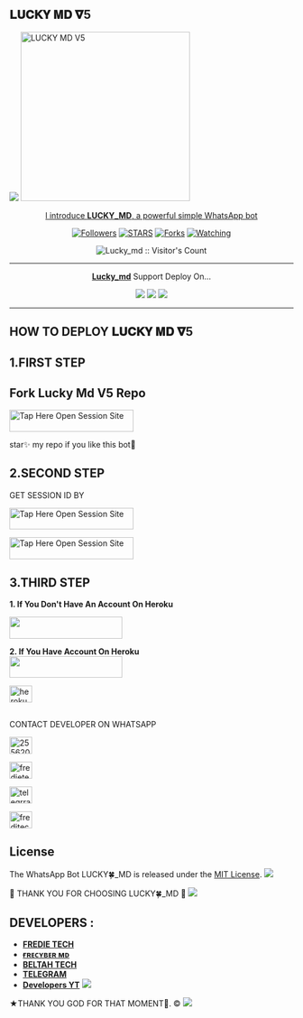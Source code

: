 ## 𝐋𝐔𝐂𝐊𝐘 𝚳𝐃 𝛁5

 <a href="https://github.com/DenverCoder1/readme-typing-svg"><img src="https://readme-typing-svg.herokuapp.com?font=Time+New+Roman&color=red&size=25&center=true&vCenter=true&width=600&height=100&lines=I'm+Lucky+md+Created+by+Fredie.&heart;++;Self-taught+Back-Created+By,;Fredi+Ezra+Am+The,;Best+Is+Bot+For+You+To,;Deploy..<3"></a>
 <a href="https://whatsapp.com/channel/0029VaihcQv84Om8LP59fO3f">
 <img alt="LUCKY MD V5" height="300" src="https://telegra.ph/file/60cd0a18bda777a41ffe3.jpg">
  
</h1> 
<p align="center">l introduce <b>LUCKY_MD</b>, a powerful simple WhatsApp bot </p>

</p>
  <p align="center">
<a href="https://github.com/fred1e?tab=followers"><img title="Followers" src="https://img.shields.io/github/followers/Fred1e?label=Followers&style=social"></a>
<a href="https://github.com/Fred1e/lucky_md/stargazers/"><img title="STARS" src="https://img.shields.io/github/stars/Fred1e/lucky_md?&style=social"></a>
<a href="https://github.com/Fred1e/lucky_md/network/members"><img title="Forks" src="https://img.shields.io/github/forks/Fred1e/lucky_md?style=social"></a>
<a href="https://github.com/Fred1e/lucky_md/watchers"><img title="Watching" src="https://img.shields.io/github/watchers/Fred1e/lucky_md?label=Watching&style=social"></a>

</p>
<p align="center"><img src="https://profile-counter.glitch.me/{Fred1e}/count.svg" alt="Lucky_md :: Visitor's Count"/></p>

---

<p align="center">
  <a href="https://github.com/Fred1e/Lucky_md"><b>Lucky_md</b></a> Support Deploy On...
</p>

<p align="center">
  <a href="https://github.com/Fred1e/Lucky_Md/blob/main/temp/deploy-on-vps.md"><img src="https://img.shields.io/badge/self hosting-3d1513?style=for-the-badge&logo=serverless&logoColor=FD5750"></a>
  <a href="https://dashboard.heroku.com/new?template=https://github.com/Fred1e/Lucky_Md/tree/main"><img src="https://img.shields.io/badge/heroku-9d7acc?style=for-the-badge&logo=heroku&logoColor=430098"></a>
  <a href="https://youtu.be/izoxfW3anrU"><img src="https://img.shields.io/badge/CodeSpace-green?colorA=%23ff000&colorB=%23017e40&style=for-the-badge&logo=git&logoColor=white"></a>
</p>



    
 
 



---





## HOW TO DEPLOY 𝐋𝐔𝐂𝐊𝐘 𝚳𝐃 𝛁5


## 1.FIRST STEP 
## Fork Lucky Md V5 Repo


<a href="https://github.com/Fred1e/LUCKY_MD/fork"><img title="Tap Here Open Session Site" src="https://img.shields.io/badge/FORK THIS REPO-h?color=black&style=for-the-badge&logo=msi" width="220" height="38.45"/></a></p>

star✨ my repo if you like this bot🤖


## 2.SECOND STEP 


 GET SESSION ID BY
 

<a href="https://lucky-site-59b16cd2d3d0.herokuapp.com/qr"><img title="Tap Here Open Session Site" src="https://img.shields.io/badge/QR CODE-h?color=black&style=for-the-badge&logo=msi" width="220" height="38.45"/></a></p>


 
<a href="https://lucky-site-59b16cd2d3d0.herokuapp.com/"><img title="Tap Here Open Session Site" src="https://img.shields.io/badge/PAIRING CODE-h?color=black&style=for-the-badge&logo=msi" width="220" height="38.45"/></a></p>


## 3.THIRD STEP 
**1. If You Don't Have An Account On Heroku**

<a href="https://signup.heroku.com">
 <img src="https://img.shields.io/badge/Create%20Account%20Now-black?style=for-the-badge&logo=heroku" width="200" height="38.45"/></a></p>

**2. If You Have Account On Heroku**       
<a href="https://dashboard.heroku.com/new?template=https://github.com/Fred1e/Lucky_Md/tree/main">
 <img src="https://img.shields.io/badge/Deploy%20To%20Heroku-black?style=for-the-badge&logo=heroku" width="200" height="38.45"/></a></p>

<a href="https://dashboard.heroku.com/new?template=https://github.com/Fred1e/Lucky_Md/tree/main" target="blank"><img align="center" src="https://raw.githubusercontent.com/rahuldkjain/github-profile-readme-generator/master/src/images/icons/Social/heroku.svg" alt="heroku" height="30" width="40" /></a>


##



CONTACT DEVELOPER ON WHATSAPP 

<a href="http://wa.me/255620814108" target="blank"><img align="center" src="https://raw.githubusercontent.com/rahuldkjain/github-profile-readme-generator/master/src/images/icons/Social/whatsapp.svg" alt="255620814108" height="30" width="40" /></a>


<a href="https://whatsapp.com/channel/0029VaihcQv84Om8LP59fO3f" target="blank"><img align="center" src="https://raw.githubusercontent.com/rahuldkjain/github-profile-readme-generator/master/src/images/icons/Social/whatsapp.svg" alt="fredietech" height="30" width="40" /></a>


 <a href="t.me/freditech" target="blank"><img align="center" src="https://raw.githubusercontent.com/rahuldkjain/github-profile-readme-generator/master/src/images/icons/Social/telegram.svg" alt="telegrram" height="30" width="40" /></a>


<a href="https://www.youtube.com/@freeonlinetvT1" target="blank"><img align="center" src="https://raw.githubusercontent.com/rahuldkjain/github-profile-readme-generator/master/src/images/icons/Social/youtube.svg" alt="freditech" height="30" width="40" /></a>


## License

The WhatsApp Bot LUCKY🍀_MD is released under the [MIT License](https://opensource.org/licenses/MIT).
<a><img src='https://i.imgur.com/LyHic3i.gif'/></a>

🌟 THANK YOU FOR CHOOSING LUCKY🍀_MD 🌟
<a><img src='https://i.imgur.com/LyHic3i.gif'/></a>

## DEVELOPERS :

- [**FREDIE TECH**](https://github.com/Fred1e)
- [**ғʀᴇᴄʏʙᴇʀ ᴍᴅ**](https://github.com/Frecyber)
- [**BELTAH TECH**](https://github.com/BELTAHMD)
- [**TELEGRAM**](t.me/freditech)
- [**Developers YT**](https://www.youtube.com/@freeonlinetvT1)
 <a><img src='https://i.imgur.com/LyHic3i.gif'/></a>
 
★THANK YOU GOD FOR THAT MOMENT🙏. ©
<a><img src='https://i.imgur.com/LyHic3i.gif'/></a>

     


